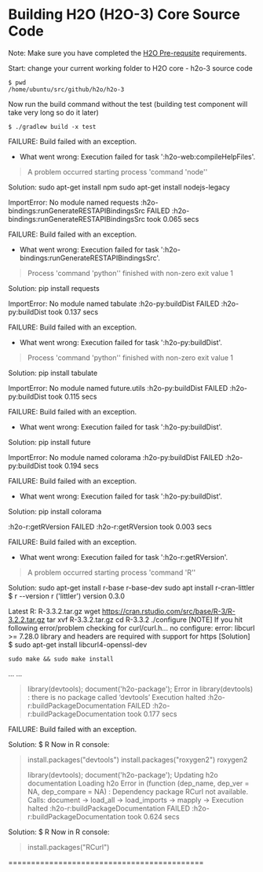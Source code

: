 # Building H2O (H2O-3) Core Source Code #

Note: Make sure you have completed the [H2O Pre-requsite](https://github.com/Avkash/mldl/blob/master/pages/h2o_dw_prerequsite.md) requirements. 

Start: change your current working folder to H2O core - h2o-3 source code
```
$ pwd
/home/ubuntu/src/github/h2o/h2o-3
```

Now run the build command without the test (building test component will take very long so do it later)
```
$ ./gradlew build -x test
```

>>>>>>>>>>>>>>>>>>>>>>>>>>>>>>>>>>>>>>>>>>>>>>>>>>>>>>>>>>>>>>>>>>>>>>>>>>
FAILURE: Build failed with an exception.

* What went wrong:
Execution failed for task ':h2o-web:compileHelpFiles'.
> A problem occurred starting process 'command 'node''

Solution:
 sudo apt-get install npm
 sudo apt-get install nodejs-legacy
>>>>>>>>>>>>>>>>>>>>>>>>>>>>>>>>>>>>>>>>>>>>>>>>>>>>>>>>>>>>>>>>>>>>>>>>>>
ImportError: No module named requests
:h2o-bindings:runGenerateRESTAPIBindingsSrc FAILED
:h2o-bindings:runGenerateRESTAPIBindingsSrc took 0.065 secs

FAILURE: Build failed with an exception.

* What went wrong:
Execution failed for task ':h2o-bindings:runGenerateRESTAPIBindingsSrc'.
> Process 'command 'python'' finished with non-zero exit value 1

Solution:
   pip install requests
>>>>>>>>>>>>>>>>>>>>>>>>>>>>>>>>>>>>>>>>>>>>>>>>>>>>>>>>>>>>>>>>>>>>>>>>>>
ImportError: No module named tabulate
:h2o-py:buildDist FAILED
:h2o-py:buildDist took 0.137 secs

FAILURE: Build failed with an exception.

* What went wrong:
Execution failed for task ':h2o-py:buildDist'.
> Process 'command 'python'' finished with non-zero exit value 1

Solution:
   pip install tabulate
>>>>>>>>>>>>>>>>>>>>>>>>>>>>>>>>>>>>>>>>>>>>>>>>>>>>>>>>>>>>>>>>>>>>>>>>>>
ImportError: No module named future.utils
:h2o-py:buildDist FAILED
:h2o-py:buildDist took 0.115 secs

FAILURE: Build failed with an exception.

* What went wrong:
Execution failed for task ':h2o-py:buildDist'.

Solution:
   pip install future
>>>>>>>>>>>>>>>>>>>>>>>>>>>>>>>>>>>>>>>>>>>>>>>>>>>>>>>>>>>>>>>>>>>>>>>>>>
ImportError: No module named colorama
:h2o-py:buildDist FAILED
:h2o-py:buildDist took 0.194 secs

FAILURE: Build failed with an exception.

* What went wrong:
Execution failed for task ':h2o-py:buildDist'.

Solution:
   pip install colorama
>>>>>>>>>>>>>>>>>>>>>>>>>>>>>>>>>>>>>>>>>>>>>>>>>>>>>>>>>>>>>>>>>>>>>>>>>>
:h2o-r:getRVersion FAILED
:h2o-r:getRVersion took 0.003 secs

FAILURE: Build failed with an exception.

* What went wrong:
Execution failed for task ':h2o-r:getRVersion'.
> A problem occurred starting process 'command 'R''

Solution:
  sudo apt-get install r-base r-base-dev
  sudo apt install r-cran-littler
  $ r --version
      r ('littler') version 0.3.0

 Latest R:
     R-3.3.2.tar.gz
    wget https://cran.rstudio.com/src/base/R-3/R-3.2.2.tar.gz
    tar xvf  R-3.3.2.tar.gz
    cd R-3.3.2
    ./configure
      [NOTE] If you hit following error/problem 
        checking for curl/curl.h... no
        configure: error: libcurl >= 7.28.0 library and headers are required with support for https
        [Solution]
        $ sudo apt-get install libcurl4-openssl-dev	

    sudo make && sudo make install
      
>>>>>>>>>>>>>>>>>>>>>>>>>>>>>>>>>>>>>>>>>>>>>>>>>>>>>>>>>>>>>>>>>>>>>>>>>>
...
...
> library(devtools); document('h2o-package');
Error in library(devtools) : there is no package called ‘devtools’
Execution halted
:h2o-r:buildPackageDocumentation FAILED
:h2o-r:buildPackageDocumentation took 0.177 secs

FAILURE: Build failed with an exception.

Solution:
   $ R
   Now in R console:
   > install.packages("devtools")
   > install.packages("roxygen2")
   roxygen2
>>>>>>>>>>>>>>>>>>>>>>>>>>>>>>>>>>>>>>>>>>>>>>>>>>>>>>>>>>>>>>>>>>>>>>>>>>
> library(devtools); document('h2o-package');
Updating h2o documentation
Loading h2o
Error in (function (dep_name, dep_ver = NA, dep_compare = NA)  :
  Dependency package RCurl not available.
Calls: document -> load_all -> load_imports -> mapply -> <Anonymous>
Execution halted
:h2o-r:buildPackageDocumentation FAILED
:h2o-r:buildPackageDocumentation took 0.624 secs

Solution:
   $ R
   Now in R console:
   > install.packages("RCurl")

===========================================
